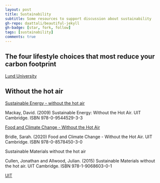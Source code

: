 ```yaml
---
layout: post
title: Sustainability
subtitle: Some resources to support discussion about sustainability
gh-repo: daattali/beautiful-jekyll
gh-badge: [star, fork, follow]
tags: [sustainability]
comments: true
---
```


## The four lifestyle choices that most reduce your carbon footprint 

[Lund University](https://www.lunduniversity.lu.se/article/four-lifestyle-choices-most-reduce-your-carbon-footprint)

## Without the hot air

[Sustainable Energy - without the hot air](https://www.withouthotair.com/)

Mackay, David. (2009) Sustainable Energy: Without the Hot Air. UIT Cambridge. ISBN 978-0-9544529-3-3

[Food and Climate Change - Without the Hot Air](http://sarahbridle.net/faccwtha.html)

Bridle, Sarah. (2020) Food and Climate Change - Without the Hot Air. UIT Cambridge. ISBN 978-0-8578450-3-0

Sustainable Materials without the hot air

Cullen, Jonathan and Allwood, Julian. (2015) Sustainable Materials without the hot air. UIT Cambridge. ISBN 978-1-9068603-0-1

[UIT](https://www.uit.co.uk/without-the-hot-air.html)

